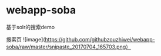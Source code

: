 # webapp-soba
基于solr的搜索demo

搜索页
![image](https://github.com/githubzouzhiwei/webapp-soba/raw/master/snipaste_20170704_165703.png）
